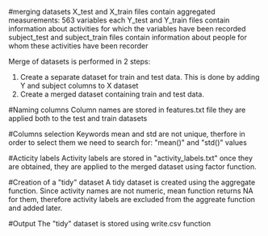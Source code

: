 #merging datasets
X_test and X_train files contain aggregated measurements: 563 variables each
Y_test and Y_train files contain information about activities for which the variables have been recorded
subject_test and subject_train files contain information about people for whom these activities have been recorder

Merge of datasets is performed in 2 steps:
1. Create a separate dataset for train and test data. This is done by adding Y and subject columns to X dataset
2. Create a merged dataset containing train and test data.

#Naming columns
Column names are stored in features.txt file they are applied both to the test and train datasets

#Columns selection
Keywords mean and std are not unique, therfore in order to select them we need to search for: "mean()" and "std()" values

#Acticity labels
Activity labels are stored in "activity_labels.txt" once they are obtained, they are applied to the merged dataset using factor
function.

#Creation of a "tidy" dataset
A tidy dataset is created using the aggregate function. Since activity names are not numeric, mean function returns NA for them, therefore
activity labels are excluded from the aggreate function and added later.

#Output
The "tidy" dataset is stored using write.csv function